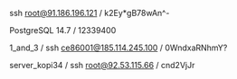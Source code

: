 
ssh root@91.186.196.121 / k2Ey*gB78wAn^-

PostgreSQL 14.7 / 12339400

1_and_3 / ssh ce86001@185.114.245.100 / 0WndxaRNhmY?

server_kopi34 / ssh root@92.53.115.66 / cnd2VjJr
